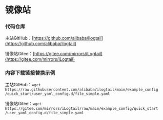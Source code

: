 # 镜像站

### 代码仓库

主站GitHub：[https://github.com/alibaba/ilogtail](https://github.com/alibaba/ilogtail)

镜像站Gitee：[https://gitee.com/mirrors/iLogtail](https://gitee.com/mirrors/iLogtail)



### 内容下载链接替换示例

主站GitHub：`wget https://raw.githubusercontent.com/alibaba/ilogtail/main/example_config/quick_start/user_yaml_config.d/file_simple.yaml`

镜像站Gitee：`wget https://gitee.com/mirrors/iLogtail/raw/main/example_config/quick_start/user_yaml_config.d/file_simple.yaml`
